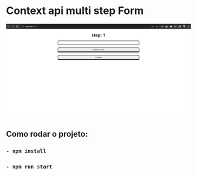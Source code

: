 # Context api multi step Form

![Alt Text](context-step.gif)

## Como rodar o projeto:

### `- npm install`

### `- npm run start`
